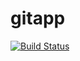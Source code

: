# gitapp
[![Build Status](https://dev.azure.com/pticasper/DevProject/_apis/build/status%2Fpticasper.gitapp?branchName=master)](https://dev.azure.com/pticasper/DevProject/_build/latest?definitionId=4&branchName=master)
